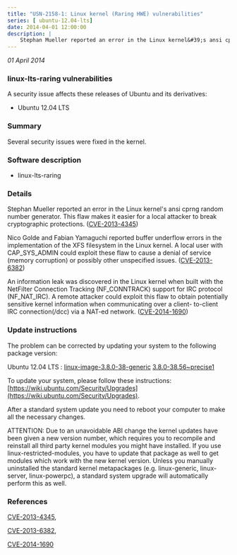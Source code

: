 ```yaml
---
title: "USN-2158-1: Linux kernel (Raring HWE) vulnerabilities"
series: [ ubuntu-12.04-lts]
date: 2014-04-01 12:00:00
description: |
    Stephan Mueller reported an error in the Linux kernel&#39;s ansi cprng random number generator. This flaw makes it easier for a local attacker to break cryptographic protections. ([CVE-2013-4345](http://people.ubuntu.com/~ubuntu-security/cve/CVE-2013-4345))
--- 
```

 
 

*01 April 2014*

### linux-lts-raring vulnerabilities

A security issue affects these releases of Ubuntu and its derivatives:

* Ubuntu 12.04 LTS

### Summary

Several security issues were fixed in the kernel. 

### Software description

* linux-lts-raring 

### Details

Stephan Mueller reported an error in the Linux kernel&#39;s ansi cprng random number generator. This flaw makes it easier for a local attacker to break cryptographic protections. ([CVE-2013-4345](http://people.ubuntu.com/~ubuntu-security/cve/CVE-2013-4345))

Nico Golde and Fabian Yamaguchi reported buffer underflow errors in the implementation of the XFS filesystem in the Linux kernel. A local user with CAP_SYS_ADMIN could exploit these flaw to cause a denial of service (memory corruption) or possibly other unspecified issues. ([CVE-2013-6382](http://people.ubuntu.com/~ubuntu-security/cve/CVE-2013-6382))

An information leak was discovered in the Linux kernel when built with the NetFilter Connection Tracking (NF_CONNTRACK) support for IRC protocol (NF_NAT_IRC). A remote attacker could exploit this flaw to obtain potentially sensitive kernel information when communicating over a client- to-client IRC connection(/dcc) via a NAT-ed network. ([CVE-2014-1690](http://people.ubuntu.com/~ubuntu-security/cve/CVE-2014-1690)) 

### Update instructions

The problem can be corrected by updating your system to the following package version:

Ubuntu 12.04 LTS
 : [linux-image-3.8.0-38-generic](https://launchpad.net/ubuntu/+source/linux-lts-raring) <span> [3.8.0-38.56~precise1](https://launchpad.net/ubuntu/+source/linux-lts-raring/3.8.0-38.56~precise1) </span> 

To update your system, please follow these instructions: [https://wiki.ubuntu.com/Security/Upgrades](https://wiki.ubuntu.com/Security/Upgrades).

After a standard system update you need to reboot your computer to make all the necessary changes.

ATTENTION: Due to an unavoidable ABI change the kernel updates have been given a new version number, which requires you to recompile and reinstall all third party kernel modules you might have installed. If you use linux-restricted-modules, you have to update that package as well to get modules which work with the new kernel version. Unless you manually uninstalled the standard kernel metapackages (e.g. linux-generic, linux-server, linux-powerpc), a standard system upgrade will automatically perform this as well. 

### References

 
 [CVE-2013-4345](http://people.ubuntu.com/~ubuntu-security/cve/CVE-2013-4345), 

 [CVE-2013-6382](http://people.ubuntu.com/~ubuntu-security/cve/CVE-2013-6382), 

 [CVE-2014-1690](http://people.ubuntu.com/~ubuntu-security/cve/CVE-2014-1690)
 

